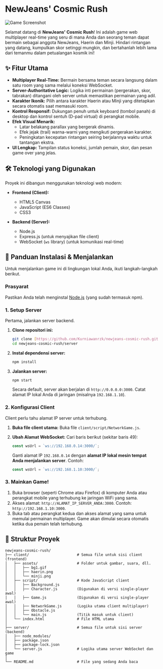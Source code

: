 # NewJeans' Cosmic Rush

![Game Screenshot](https://placehold.co/800x400/1a1a2e/FFF?text=Tambahkan%20Screenshot%20Game%20Di%20Sini)

Selamat datang di **NewJeans' Cosmic Rush**! Ini adalah game web multiplayer real-time yang seru di mana Anda dan seorang teman dapat bermain sebagai anggota NewJeans, Haerin dan Minji. Hindari rintangan yang datang, kumpulkan skor setinggi mungkin, dan bertahanlah lebih lama dari temanmu dalam petualangan kosmik ini!

## ✨ Fitur Utama

* **Multiplayer Real-Time:** Bermain bersama teman secara langsung dalam satu room yang sama melalui koneksi WebSocket.
* **Server-Authoritative Logic:** Logika inti permainan (pergerakan, skor, tabrakan) ditangani oleh server untuk memastikan permainan yang adil.
* **Karakter Ikonik:** Pilih antara karakter Haerin atau Minji yang ditetapkan secara otomatis saat memasuki room.
* **Kontrol Responsif:** Dukungan penuh untuk keyboard (tombol panah) di desktop dan kontrol sentuh (D-pad virtual) di perangkat mobile.
* **Efek Visual Menarik:**
    * Latar belakang parallax yang bergerak dinamis.
    * Efek jejak (trail) warna-warni yang mengikuti pergerakan karakter.
    * Peningkatan kecepatan rintangan seiring berjalannya waktu untuk tantangan ekstra.
* **UI Lengkap:** Tampilan status koneksi, jumlah pemain, skor, dan pesan game over yang jelas.

## 🛠️ Teknologi yang Digunakan

Proyek ini dibangun menggunakan teknologi web modern:

* **Frontend (Client):**
    * HTML5 Canvas
    * JavaScript (ES6 Classes)
    * CSS3

* **Backend (Server):**
    * Node.js
    * Express.js (untuk menyajikan file client)
    * WebSocket (`ws` library) (untuk komunikasi real-time)

## 🚀 Panduan Instalasi & Menjalankan

Untuk menjalankan game ini di lingkungan lokal Anda, ikuti langkah-langkah berikut.

### Prasyarat

Pastikan Anda telah menginstal [Node.js](https://nodejs.org/) (yang sudah termasuk npm).

### 1. Setup Server

Pertama, jalankan server backend.

1.  **Clone repositori ini:**
    ```bash
    git clone [https://github.com/Kurniawanrzk/newjeans-cosmic-rush.git](https://github.com/Kurniawanrzk/newjeans-cosmic-rush.git)
    cd newjeans-cosmic-rush/server
    ```

2.  **Instal dependensi server:**
    ```bash
    npm install
    ```

3.  **Jalankan server:**
    ```bash
    npm start
    ```
    Secara default, server akan berjalan di `http://0.0.0.0:3000`. Catat alamat IP lokal Anda di jaringan (misalnya `192.168.1.10`).

### 2. Konfigurasi Client

Client perlu tahu alamat IP server untuk terhubung.

1.  **Buka file client utama:**
    Buka file `client/script/NetworkGame.js`.

2.  **Ubah Alamat WebSocket:**
    Cari baris berikut (sekitar baris 49):
    ```javascript
    const wsUrl = `ws://192.168.0.14:3000/`;
    ```
    Ganti alamat IP `192.168.0.14` dengan **alamat IP lokal mesin tempat Anda menjalankan server**. Contoh:
    ```javascript
    const wsUrl = `ws://192.168.1.10:3000/`;
    ```

### 3. Mainkan Game!

1.  Buka browser (seperti Chrome atau Firefox) di komputer Anda atau perangkat mobile yang terhubung ke jaringan WiFi yang sama.
2.  Akses alamat: `http://ALAMAT_IP_SERVER_ANDA:3000`. Contoh: `http://192.168.1.10:3000`.
3.  Buka tab atau perangkat kedua dan akses alamat yang sama untuk memulai permainan multiplayer. Game akan dimulai secara otomatis ketika dua pemain telah terhubung.

## 📁 Struktur Proyek

```
newjeans-cosmic-rush/
├── client/                      # Semua file untuk sisi client (frontend)
│   ├── assets/                  # Folder untuk gambar, suara, dll.
│   │   ├── bg1.gif
│   │   ├── haerin.png
│   │   └── minji.png
│   ├── script/                  # Kode JavaScript client
│   │   ├── Background.js
│   │   ├── Character.js         (Digunakan di versi single-player awal)
│   │   ├── Game.js              (Digunakan di versi single-player awal)
│   │   ├── NetworkGame.js       (Logika utama client multiplayer)
│   │   ├── Obstacle.js
│   │   └── main.js              (Titik masuk untuk client)
│   └── index.html               # File HTML utama
│
├── server/                      # Semua file untuk sisi server (backend)
│   ├── node_modules/
│   ├── package.json
│   ├── package-lock.json
│   └── server.js                # Logika utama server WebSocket dan game
│
└── README.md                    # File yang sedang Anda baca
```
